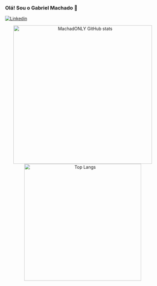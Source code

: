 ### Olá! Sou o Gabriel Machado 👋

[![Linkedin](https://img.shields.io/badge/LinkedIn-0077B5?style=for-the-badge&logo=linkedin&logoColor=white)](www.linkedin.com/in/gabriel-machado-838501227)

<div align="center">
  <img width="450em" src="https://github-readme-stats.vercel.app/api?username=MachadONLY&show_icons=true&theme=tokyonight" alt="MachadONLY GitHub stats" />
  <img width="380em" src="https://github-readme-stats.vercel.app/api/top-langs/?username=MachadONLY&hide_progress=true&theme=tokyonight" alt="Top Langs" />
</div>

